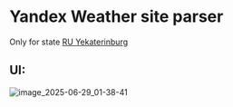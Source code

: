 # Yandex Weather site parser
Only for state [RU Yekaterinburg](https://weather.yandex.ru)

## UI:
![image_2025-06-29_01-38-41](https://github.com/user-attachments/assets/a087a7ac-1cd0-4caa-add1-59950b4f277f)
